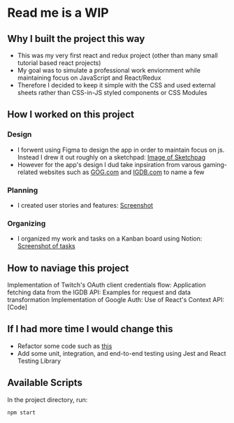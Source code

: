 # Read me is a WIP

## Why I built the project this way

* This was my very first react and redux project (other than many small tutorial based react projects)
* My goal was to simulate a professional work enviornment while maintaining focus on JavaScript and React/Redux
* Therefore I decided to keep it simple with the CSS and used external sheets rather than CSS-in-JS styled components or CSS Modules

## How I worked on this project

### Design

* I forwent using Figma to design the app in order to maintain focus on js. Instead I drew it out roughly on a sketchpad: [Image of Sketchpag]() 
* However for the app's design I dud take inpsiration from varous gaming-related websites such as [GOG.com](https://www.gog.com/) and [IGDB.com](https://www.igdb.com/games/the-legend-of-zelda-breath-of-the-wild) to name a few

### Planning 
* I created user stories and features: [Screenshot](https://raw.githubusercontent.com/rbhogal/game-save-app/main/screenshots/game-save-user-stories-features.png)

### Organizing
* I organized my work and tasks on a Kanban board using Notion: [Screenshot of tasks](https://raw.githubusercontent.com/rbhogal/game-save-app/main/screenshots/game-save-kanban-board-tasks.png)

## How to naviage this project

Implementation of Twitch's OAuth client credentials flow:
Application fetching data from the IGDB API: Examples for request and data transformation
Implementation of Google Auth: 
Use of React's Context API: [Code]

## If I had more time I would change this

* Refactor some code such as [this]()
* Add some unit, integration, and end-to-end testing using Jest and React Testing Library

## Available Scripts

In the project directory, run:

`npm start`
